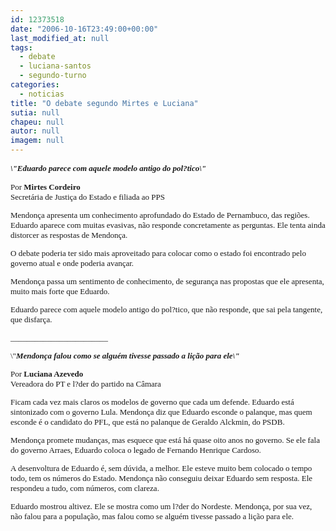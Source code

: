 ```yaml
---
id: 12373518
date: "2006-10-16T23:49:00+00:00"
last_modified_at: null
tags:
  - debate
  - luciana-santos
  - segundo-turno
categories:
  - noticias
title: "O debate segundo Mirtes e Luciana"
sutia: null
chapeu: null
autor: null
imagem: null
---
```

<p><B><I><FONT size=2></p>
<p><P><FONT face=Verdana>\"Eduardo parece com aquele modelo antigo do pol?tico\"</FONT></P></B></I></p>
<p><P><FONT face=Verdana>Por <B>Mirtes Cordeiro</B><BR>Secretária de Justiça do Estado e filiada ao PPS</FONT></P></p>
<p><P><FONT face=Verdana>Mendonça apresenta um conhecimento aprofundado do Estado de Pernambuco, das regiões. Eduardo aparece com muitas evasivas, não responde concretamente as perguntas. Ele tenta ainda distorcer as respostas de Mendonça. </FONT></P></p>
<p><P><FONT face=Verdana>O debate poderia ter sido mais aproveitado para colocar como o estado foi encontrado pelo governo atual e onde poderia avançar. </FONT></P></p>
<p><P><FONT face=Verdana>Mendonça passa um sentimento de conhecimento, de segurança nas propostas que ele apresenta, muito mais forte que Eduardo.</FONT></P></p>
<p><P><FONT face=Verdana>Eduardo parece com aquele modelo antigo do pol?tico, que não responde, que sai pela tangente, que disfarça.</FONT></P></p>
<p><P><FONT face=Verdana>________________________</FONT></P></p>
<p><P><FONT face=Verdana></FONT></P></p>
<p><P><FONT face=Verdana>\"<B><I>Mendonça falou como se alguém tivesse passado a lição para ele\"</P></B></FONT></I></p>
<p><P><FONT face=Verdana>Por <B>Luciana Azevedo</B><BR>Vereadora do PT e l?der do partido na Câmara</FONT></P></p>
<p><P><FONT face=Verdana>Ficam cada vez mais claros os modelos de governo que cada um defende. Eduardo está sintonizado com o governo Lula. Mendonça diz que Eduardo esconde o palanque, mas quem esconde é o candidato do PFL, que está no palanque de&nbsp;Geraldo Alckmin, do PSDB.</FONT></P></p>
<p><P><FONT face=Verdana>Mendonça promete mudanças, mas esquece que está há quase oito anos no governo. Se ele fala do governo Arraes, Eduardo coloca o legado de Fernando Henrique Cardoso. </FONT></P></p>
<p><P><FONT face=Verdana>A desenvoltura de Eduardo é, sem dúvida, a melhor. Ele esteve muito bem colocado o tempo todo, tem os números do Estado. Mendonça não conseguiu deixar Eduardo sem resposta. Ele respondeu a tudo, com números, com clareza.</FONT></P></p>
<p><P><FONT face=Verdana>Eduardo mostrou altivez. Ele se mostra como um l?der do Nordeste. Mendonça, por sua vez, não falou para a população, mas falou como se alguém tivesse passado a lição para ele.</FONT> </P></FONT> </p>

